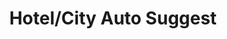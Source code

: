 ---
title: Hotel/City Auto Suggest
api:
  file: TravClan-Hotels-Partner-APIs.yaml
  operationId: get_api-v1-locations-search
hidden: false
---